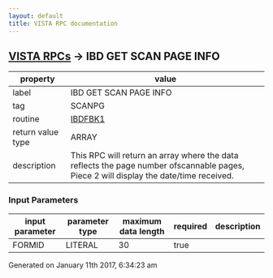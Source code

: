 ```yaml
---
layout: default
title: VISTA RPC documentation
---
```




## [VISTA RPCs](TableOfContent.md) &#8594; IBD GET SCAN PAGE INFO 

 property | value 
--- | --- 
 label | IBD GET SCAN PAGE INFO
 tag | SCANPG
 routine | [IBDFBK1](http://code.osehra.org/dox/Routine_IBDFBK1_source.html)
 return value type | ARRAY
 description | This RPC will return an array where the data reflects the page number ofscannable pages, Piece 2 will display the date/time received.

### Input Parameters

| input parameter | parameter type | maximum data length | required | description | 
| --- | --- | --- | --- | --- | 
| FORMID | LITERAL | 30 | true |  | 




Generated on January 11th 2017, 6:34:23 am